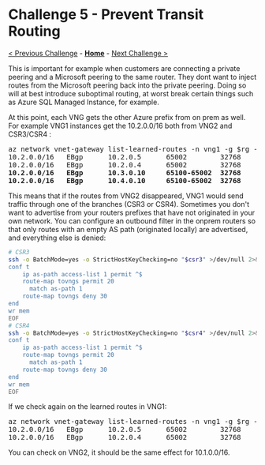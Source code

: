 # Challenge 5 - Prevent Transit Routing

[< Previous Challenge](./04-filtering.md) - **[Home](./README.md)** - [Next Challenge >](./06-communities.md)

This is important for example when customers are connecting a private peering and a Microsoft peering to the same router. They dont want to inject routes from the Microsoft peering back into the private peering. Doing so will at best introduce suboptimal routing, at worst break certain things such as Azure SQL Managed Instance, for example.

At this point, each VNG gets the other Azure prefix from on prem as well. For example VNG1 instances get the 10.2.0.0/16 both from VNG2 and CSR3/CSR4 :

<pre>
az network vnet-gateway list-learned-routes -n vng1 -g $rg -o table | grep 10.2.0.0/16
10.2.0.0/16   EBgp      10.2.0.5      65002        32768     10.2.0.5
10.2.0.0/16   EBgp      10.2.0.4      65002        32768     10.2.0.4
<b>10.2.0.0/16   EBgp      10.3.0.10     65100-65002  32768     10.3.0.10
10.2.0.0/16   EBgp      10.4.0.10     65100-65002  32768     10.4.0.10</b>
</pre>

This means that if the routes from VNG2 disappeared, VNG1 would send traffic through one of the branches (CSR3 or CSR4). Sometimes you don't want to advertise from your routers prefixes that have not originated in your own network. You can configure an outbound filter in the onprem routers so that only routes with an empty AS path (originated locally) are advertised, and everything else is denied:

```bash
# CSR3
ssh -o BatchMode=yes -o StrictHostKeyChecking=no "$csr3" >/dev/null 2>&1 <<'EOF'
conf t
    ip as-path access-list 1 permit ^$
    route-map tovngs permit 20
      match as-path 1
    route-map tovngs deny 30
end
wr mem
EOF
# CSR4
ssh -o BatchMode=yes -o StrictHostKeyChecking=no "$csr4" >/dev/null 2>&1 <<'EOF'
conf t
    ip as-path access-list 1 permit ^$
    route-map tovngs permit 20
      match as-path 1
    route-map tovngs deny 30
end
wr mem
EOF
```

If we check again on the learned routes in VNG1:

<pre>
az network vnet-gateway list-learned-routes -n vng1 -g $rg -o table | grep 10.2.0.0/16
10.2.0.0/16   EBgp      10.2.0.5      65002        32768     10.2.0.5
10.2.0.0/16   EBgp      10.2.0.4      65002        32768     10.2.0.4
</pre>

You can check on VNG2, it should be the same effect for 10.1.0.0/16.
